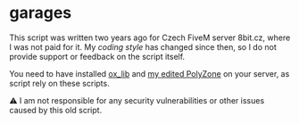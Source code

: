 # garages

This script was written two years ago for Czech FiveM server 8bit.cz, where I was not paid for it. My _coding style_ has changed since then, so I do not provide support or feedback on the script itself.

You need to have installed [ox_lib](https://github.com/overextended/ox_lib) and [my edited PolyZone](https://github.com/itismaku/polyzone) on your server, as script rely on these scripts.

⚠️ I am not responsible for any security vulnerabilities or other issues caused by this old script.
